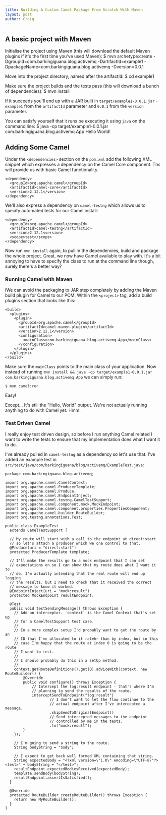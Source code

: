 ```yaml
---
title: Building A Custom Camel Package From Scratch With Maven
layout: post
author: Craig
---
```


## A basic project with Maven

Initialise the project using Maven (this will download the default Maven plugins if it's the first time you've used Maven):
    $ mvn archetype:create -DgroupId=com.barkingiguana.blog.activemq -DartifactId=example1 -DpackageName=com.barkingiguana.blog.activemq -Dversion=0.0.1

Move into the project directory, named after the artifactId:
    $ cd example1

Make sure the project builds and the tests pass (this will download a bunch of dependencies):
    $ mvn install

If it succeeds you'll end up with a JAR built in `target/example1-0.0.1.jar` - `example1` from the `artifactId` parameter and `0.0.1` from the `version` parameter.

You can satisfy yourself that it runs be executing it using `java` on the command line:
    $ java -cp target/example1-0.0.1.jar com.barkingiguana.blog.activemq.App    Hello World!

## Adding Some Camel

Under the `<dependencies>` section on the `pom.xml` add the following XML snippet which expresses a dependency on the Camel Core component. Ths will provide us with basic Camel functionality.

    <dependency>
      <groupId>org.apache.camel</groupId>
      <artifactId>camel-core</artifactId>
      <version>2.12.1</version>
    </dependency>

We'll also express a dependency on `camel-testng` which allows us to specify automated tests for our Camel install:

    <dependency>
      <groupId>org.apache.camel</groupId>
      <artifactId>camel-testng</artifactId>
      <version>2.12.1<version>
      <scope>test</scope>
    </dependency>

Now run `mvn install` again, to pull in the dependencies, build and package the whole project. Great, we now have Camel available to play with. It's a bit annoying to have to specify the class to run at the command line though, surely there's a better way?

### Running Camel with Maven

iWe can avoid the packaging to JAR step completely by adding the Maven build plugin for Camel to our POM. Within the `<project>` tag, add a build plugins section that looks like this:

    <build>
      <plugins>
        <plugin>
          <groupId>org.apache.camel</groupId>
          <artifactId>camel-maven-plugin</artifactId>
          <version>2.12.1</version>
          <configuration>
            <mainClass>com.barkingiguana.blog.activemq.App</mainClass>
          </configuration>
        </plugin>
      </plugins>
    </build>

Make sure the `mainClass` points to the main class of your application. Now instead of running `mvn install && java -cp target/example1-0.0.1.jar com.barkingiguana.blog.activemq.App` we can simply run:

    $ mvn camel:run

Easy!

Except... It's still the "Hello, World" output. We're not actually running anything to do with Camel yet. Hmm.

### Test Driven Camel

I really enjoy test driven design, so before I run anything Camel related I want to write the tests to ensure that my implementation does what I want it to do.

I've already pulled in `camel-testng` as a dependency so let's use that. I've added an example test in `src/test/java/com/barkingiguana/blog/activemq/ExampleTest.java`:

    package com.barkingiguana.blog.activemq;

    import org.apache.camel.CamelContext;
    import org.apache.camel.ProducerTemplate;
    import org.apache.camel.Produce;
    import org.apache.camel.EndpointInject;
    import org.apache.camel.testng.CamelTestSupport;
    import org.apache.camel.component.mock.MockEndpoint;
    import org.apache.camel.component.properties.PropertiesComponent;
    import org.apache.camel.builder.RouteBuilder;
    import org.testng.annotations.Test;

    public class ExampleTest
      extends CamelTestSupport {

      // My route will start with a call to the endpoint at direct:start
      // so let's attach a producer which we cna control to that.
      @Produce(uri = "direct:start")
      protected ProducerTemplate template;

      // I'll make the results go to a mock endpoint that I can set
      // expectations on so I can show that my route does what I want it to
      // do. I'm actually intending that the real route will end up logging
      // the results, but I need to check that it received the correct
      // message to know it worked.
      @EndpointInject(uri = "mock:result")
      protected MockEndpoint resultEndpoint;

      @Test
      public void testSendingMessage() throws Exception {
        // Add an interceptor. `context` is the Camel Context that's set up
        // for a CamelTestSupport test case.
        //
        // In a more complex setup I'd probably want to get the route by an
        // ID that I've allocated to it ratehr than by index, but in this
        // case I'm happy that the route at index 0 is going to be the route
        // I want to test.
        //
        // I should probably do this in a setUp method.
        //
        context.getRouteDefinitions().get(0).adviceWith(context, new RouteBuilder() {
            @Override
            public void configure() throws Exception {
                // Intercept the log:result endpoint - that's where I'm
                // planning to send the results of the route.
                interceptSendToEndpoint("log:result")
                        // I don't want to let the flow continue to the
                        // actual endpoint after I've intercepted a message.
                        .skipSendToOriginalEndpoint()
                        // Send intercepted messages to the endpoint
                        // controlled by me in the tests.
                        .to("mock:result");
            }
        });

        // I'm going to send a string to the route.
        String bodyString = "body";

        // I expect to get back well formed XML containing that string.
        String expectedBody = "<?xml version=\"1.0\" encoding=\"UTF-8\"?><test>" + bodyString + "</test>";
        resultEndpoint.expectedBodiesReceived(expectedBody);
        template.sendBody(bodyString);
        resultEndpoint.assertIsSatisfied();
      }

      @Override
      protected RouteBuilder createRouteBuilder() throws Exception {
        return new MyRouteBuilder();
      }
    }
